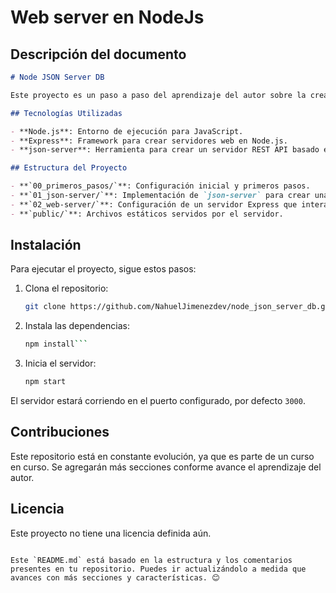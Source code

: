 # Web server en NodeJs

## Descripción del documento
```markdown
# Node JSON Server DB

Este proyecto es un paso a paso del aprendizaje del autor sobre la creación de un servidor en Node.js utilizando `json-server` y la integración de una base de datos JSON. El repositorio incluye la configuración de un servidor web básico con Express y el uso de `json-server` para manejar datos en formato JSON.

## Tecnologías Utilizadas

- **Node.js**: Entorno de ejecución para JavaScript.
- **Express**: Framework para crear servidores web en Node.js.
- **json-server**: Herramienta para crear un servidor REST API basado en un archivo JSON.

## Estructura del Proyecto

- **`00_primeros_pasos/`**: Configuración inicial y primeros pasos.
- **`01_json-server/`**: Implementación de `json-server` para crear una API REST.
- **`02_web-server/`**: Configuración de un servidor Express que interactúa con `json-server`.
- **`public/`**: Archivos estáticos servidos por el servidor.
```
## Instalación

Para ejecutar el proyecto, sigue estos pasos:

1. Clona el repositorio:
   ```bash
   git clone https://github.com/NahuelJimenezdev/node_json_server_db.git```
2.  Instala las dependencias:
    
    ```bash
    npm install```
    
3.  Inicia el servidor:
    
    ```bash
    npm start
    
    ```
    

El servidor estará corriendo en el puerto configurado, por defecto `3000`.

## Contribuciones

Este repositorio está en constante evolución, ya que es parte de un curso en curso. Se agregarán más secciones conforme avance el aprendizaje del autor.

## Licencia

Este proyecto no tiene una licencia definida aún.

```

Este `README.md` está basado en la estructura y los comentarios presentes en tu repositorio. Puedes ir actualizándolo a medida que avances con más secciones y características. 😊

```